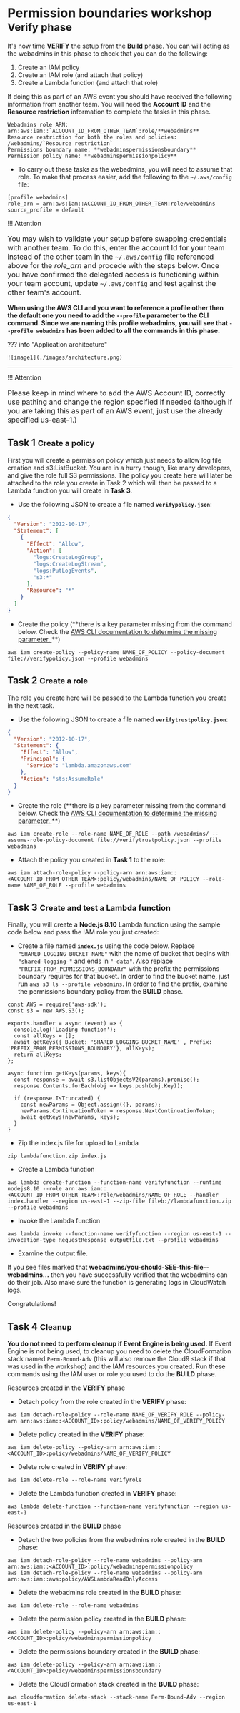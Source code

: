 # Permission boundaries workshop <small> Verify phase</small>

It's now time **VERIFY** the setup from the **Build** phase. You can will acting as the webadmins in this phase to check that you can do the following: 

1. Create an IAM policy
2. Create an IAM role (and attach that policy) 
3. Create a Lambda function (and attach that role)

If doing this as part of an AWS event you should have received the following information from another team. You will need the **Account ID** and the **Resource restriction** information to complete the tasks in this phase.

```
Webadmins role ARN:	arn:aws:iam::`ACCOUNT_ID_FROM_OTHER_TEAM`:role/**webadmins**
Resource restriction for both the roles and policies: /webadmins/`Resource restriction`
Permissions boundary name: **webadminspermissionsboundary**
Permission policy name: **webadminspermissionpolicy**
```

* To carry out these tasks as the webadmins, you will need to assume that role. To make that process easier, add the following to the `~/.aws/config` file:

```
[profile webadmins]
role_arn = arn:aws:iam::ACCOUNT_ID_FROM_OTHER_TEAM:role/webadmins
source_profile = default
```
!!! Attention
    <p style="font-size:16px;">
      You may wish to validate your setup before swapping credentials with another team. To do this, enter the account Id for your team instead of the other team in the `~/.aws/config` file referenced above for the *role_arn* and procede with the steps below. Once you have confirmed the delegated access is functioning within your team account, update `~/.aws/config` and test against the other team's account.
    </p>

**When using the AWS CLI and you want to reference a profile other then the default one you need to add the `--profile` parameter to the CLI command. Since we are naming this profile webadmins, you will see that `--profile webadmins` has been added to all the commands in this phase.**

??? info "Application architecture"
	
	![image1](./images/architecture.png)

---

!!! Attention
    <p style="font-size:16px;">
      Please keep in mind where to add the AWS Account ID, correctly use pathing and change the region specified if needed (although if you are taking this as part of an AWS event, just use the already specified us-east-1.)
    </p>

## Task 1 <small>Create a policy</small>
	
First you will create a permission policy which just needs to allow log file creation and s3:ListBucket. You are in a hurry though, like many developers, and give the role full S3 permissions. The policy you create here will later be attached to the role you create in Task 2 which will then be passed to a Lambda function you will create in **Task 3**.

* Use the following JSON to create a file named **`verifypolicy.json`**: 
```json
{
  "Version": "2012-10-17",
  "Statement": [
    {
      "Effect": "Allow",
      "Action": [
        "logs:CreateLogGroup",
        "logs:CreateLogStream",
        "logs:PutLogEvents",
        "s3:*"
      ],
      "Resource": "*"
    }
  ]
}
```
* Create the policy (**there is a key parameter missing from the command below. Check the <a href="https://docs.aws.amazon.com/cli/latest/reference/" target="_blank"> AWS CLI documentation to determine the missing parameter. </a> **)
```
aws iam create-policy --policy-name NAME_OF_POLICY --policy-document file://verifypolicy.json --profile webadmins
```
<!-- `aws iam create-policy --policy-name NAME_OF_POLICY --path /webadmins/ --policy-document file://verifypolicy.json` -->

## Task 2 <small>Create a role</small>

The role you create here will be passed to the Lambda function you create in the next task.

* Use the following JSON to create a file named **`verifytrustpolicy.json`**: 
```json
{
  "Version": "2012-10-17",
  "Statement": {
    "Effect": "Allow",
    "Principal": {
      "Service": "lambda.amazonaws.com"
    },
    "Action": "sts:AssumeRole"
  }
}
```
* Create the role (**there is a key parameter missing from the command below. Check the <a href="https://docs.aws.amazon.com/cli/latest/reference/" target="_blank"> AWS CLI documentation to determine the missing parameter. </a> **)
```
aws iam create-role --role-name NAME_OF_ROLE --path /webadmins/ --assume-role-policy-document file://verifytrustpolicy.json --profile webadmins
```
<!-- `aws iam create-role --role-name NAME_OF_ROLE --path /NAME_OF_PATH/ --assume-role-policy-document file://verifytrustpolicy.json --permissions-boundary arn:aws:iam::ACCOUNT_ID_FROM_OTHER_TEAM:policy/webadminspermissionsboundary` -->
* Attach the policy you created in **Task 1** to the role:
```
aws iam attach-role-policy --policy-arn arn:aws:iam::<ACCOUNT_ID_FROM_OTHER_TEAM>:policy/webadmins/NAME_OF_POLICY --role-name NAME_OF_ROLE --profile webadmins
```
		
## Task 3 <small>Create and test a Lambda function</small>

Finally, you will create a **Node.js 8.10** Lambda function using the sample code below and pass the IAM role you just created:
 
* Create a file named **`index.js`** using the code below. Replace `"SHARED_LOGGING_BUCKET_NAME"` with the name of bucket that begins with `"shared-logging-"` and ends in `"-data"`. Also replace `"PREFIX_FROM_PERMISSIONS_BOUNDARY"` with the prefix the permissions boundary requires for that bucket.  In order to find the bucket name, just run `aws s3 ls --profile webadmins`. In order to find the prefix, examine the permissions boundary policy from the **BUILD** phase. 

``` node
const AWS = require('aws-sdk');
const s3 = new AWS.S3();

exports.handler = async (event) => {
  console.log('Loading function');
  const allKeys = [];
  await getKeys({ Bucket: 'SHARED_LOGGING_BUCKET_NAME' , Prefix: 'PREFIX_FROM_PERMISSIONS_BOUNDARY'}, allKeys);
  return allKeys;
};

async function getKeys(params, keys){
  const response = await s3.listObjectsV2(params).promise();
  response.Contents.forEach(obj => keys.push(obj.Key));

  if (response.IsTruncated) {
    const newParams = Object.assign({}, params);
    newParams.ContinuationToken = response.NextContinuationToken;
    await getKeys(newParams, keys); 
  }
}
```
* Zip the index.js file for upload to Lambda
```
zip lambdafunction.zip index.js
```
* Create a Lambda function
```
aws lambda create-function --function-name verifyfunction --runtime nodejs8.10 --role arn:aws:iam::<ACCOUNT_ID_FROM_OTHER_TEAM>:role/webadmins/NAME_OF_ROLE --handler index.handler --region us-east-1 --zip-file fileb://lambdafunction.zip --profile webadmins
```
* Invoke the Lambda function
```
aws lambda invoke --function-name verifyfunction --region us-east-1 --invocation-type RequestResponse outputfile.txt --profile webadmins
```
* Examine the output file. 

If you see files marked that **webadmins/you-should-SEE-this-file--webadmins...** then you have successfully verified that the webadmins can do their job. Also make sure the function is generating logs in CloudWatch logs.

Congratulations!

## Task 4 <small>Cleanup</small>

**You do not need to perform cleanup if Event Engine is being used.** If Event Engine is not being used, to cleanup you need to delete the CloudFormation stack named `Perm-Bound-Adv` (this will also remove the Cloud9 stack if that was used in the workshop) and the IAM resources you created. Run these commands using the IAM user or role you used to do the **BUILD** phase.

Resources created in the **VERIFY** phase

* Detach policy from the role created in the **VERIFY** phase:
```
aws iam detach-role-policy --role-name NAME_OF_VERIFY_ROLE --policy-arn arn:aws:iam::<ACCOUNT_ID>:policy/webadmins/NAME_OF_VERIFY_POLICY
```
* Delete policy created in the **VERIFY** phase:
```
aws iam delete-policy --policy-arn arn:aws:iam::<ACCOUNT_ID>:policy/webadmins/NAME_OF_VERIFY_POLICY
```
* Delete role created in **VERIFY** phase:
```
aws iam delete-role --role-name verifyrole
```
* Delete the Lambda function created in **VERIFY** phase:
```
aws lambda delete-function --function-name verifyfunction --region us-east-1
```

Resources created in the **BUILD** phase

* Detach the two policies from the webadmins role created in the **BUILD** phase:
```
aws iam detach-role-policy --role-name webadmins --policy-arn arn:aws:iam::<ACCOUNT_ID>:policy/webadminspermissionpolicy
aws iam detach-role-policy --role-name webadmins --policy-arn arn:aws:iam::aws:policy/AWSLambdaReadOnlyAccess 
```
* Delete the webadmins role created in the **BUILD** phase:
```
aws iam delete-role --role-name webadmins
```
* Delete the permission policy created in the **BUILD** phase:
```
aws iam delete-policy --policy-arn arn:aws:iam::<ACCOUNT_ID>:policy/webadminspermissionpolicy
```
* Delete the permissions boundary created in the **BUILD** phase:
```
aws iam delete-policy --policy-arn arn:aws:iam::<ACCOUNT_ID>:policy/webadminspermissionsboundary
```
* Delete the CloudFormation stack created in the **BUILD** phase:
```
aws cloudformation delete-stack --stack-name Perm-Bound-Adv --region us-east-1
```
